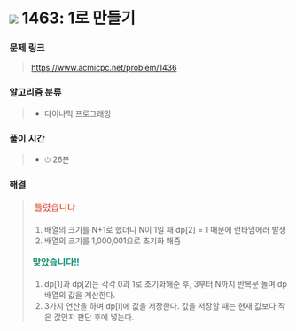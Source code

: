# <img src="https://static.solved.ac/tier_small/8.svg" width=30> 1463: 1로 만들기 

### 문제 링크
> https://www.acmicpc.net/problem/1436

### 알고리즘 분류
>- 다이나믹 프로그래밍

### 풀이 시간
>- ⏱ 26분

### 해결
> ![bad](../../../Img/bad.png)  
>1. 배열의 크기를 N+1로 했더니 N이 1일 때 dp[2] = 1 때문에 런타임에러 발생
>2. 배열의 크기를 1,000,001으로 초기화 해줌
>
> ![good](../../../Img/good.png)
>1. dp[1]과 dp[2]는 각각 0과 1로 초기화해준 후, 3부터 N까지 반복문 돌며 dp 배열의 값을 계산한다.
>2. 3가지 연산을 하며 dp[i]에 값을 저장한다. 값을 저장할 때는 현재 값보다 작은 값인지 판단 후에 넣는다.
